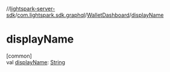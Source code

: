 //[lightspark-server-sdk](../../../index.md)/[com.lightspark.sdk.graphql](../index.md)/[WalletDashboard](index.md)/[displayName](display-name.md)

# displayName

[common]\
val [displayName](display-name.md): [String](https://kotlinlang.org/api/latest/jvm/stdlib/kotlin/-string/index.html)
